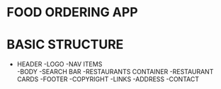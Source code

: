 # FOOD ORDERING APP

# BASIC STRUCTURE
- HEADER
  -LOGO
  -NAV ITEMS  
-BODY
  -SEARCH BAR
  -RESTAURANTS CONTAINER
  -RESTAURANT CARDS
-FOOTER
  -COPYRIGHT
  -LINKS
  -ADDRESS
  -CONTACT
